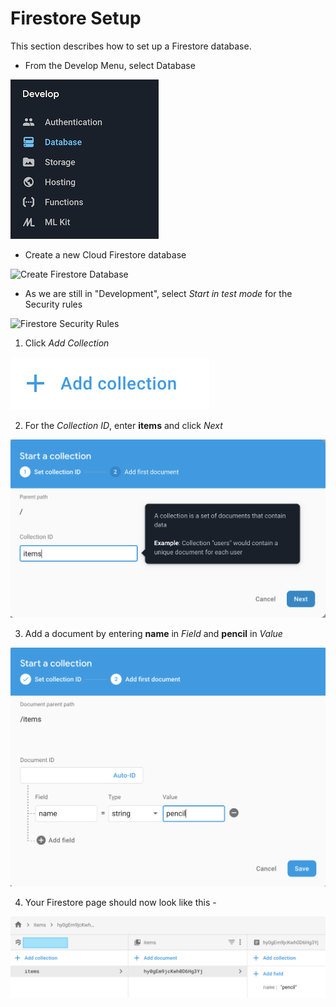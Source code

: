 # Firestore Setup

This section describes how to set up a Firestore database.

* From the Develop Menu, select Database

![Firebase Firestore Menu](images/firebase_firestore_menu.png)

* Create a new Cloud Firestore database

![Create Firestore Database](/images/firestore_create_database.png)

* As we are still in "Development", select *Start in test mode* for the Security rules

![Firestore Security Rules](/images/firestore_security_rules.png)

1.  Click *Add Collection*

![Add Colleciton](images/firestore_add_collection.png)

2.  For the *Collection ID*, enter **items** and click *Next*

![Start Collection](images/firestore_start_collection.png)

3. Add a document by entering **name** in *Field* and **pencil** in *Value*

![Add Document](images/firestore_add_document.png)

4.  Your Firestore page should now look like this -

![Firestore Pencil](images/firestore_pencil_added.png)

